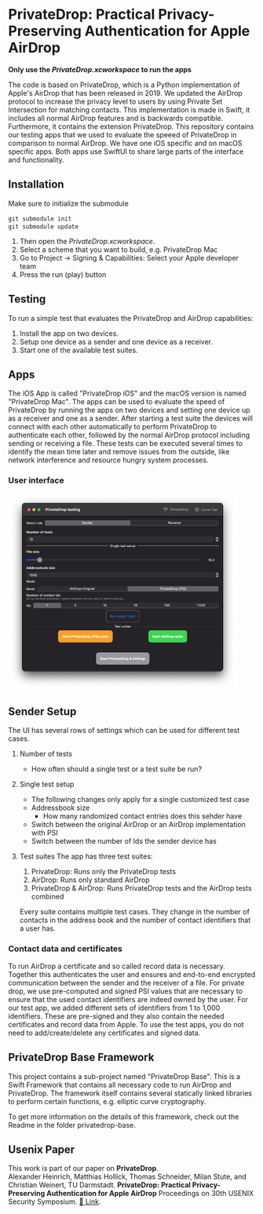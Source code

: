 #  PrivateDrop:  Practical Privacy-Preserving Authentication for Apple AirDrop 

**Only use the *PrivateDrop.xcworkspace* to run the apps**

The code is based on PrivateDrop, which is a Python implementation of Apple's AirDrop that has been released in 2019. We updated the AirDrop protocol to increase the privacy level to users by using Private Set Intersection for matching contacts. 
This implementation is made in Swift, it includes all normal AirDrop features and is backwards compatible. Furthermore, it contains the extension PrivateDrop. This repository contains our testing apps that we used to evaluate the speeed of PrivateDrop in comparison to normal AirDrop. We have one iOS specific and on macOS specific apps. Both apps use SwiftUI to share large parts of the interface and functionality. 

## Installation 
Make sure to initialize the submodule 
```
git submodule init 
git submodule update
```

1. Then open the *PrivateDrop.xcworkspace*.
2. Select a scheme that you want to build, e.g. PrivateDrop Mac 
3. Go to Project -> Signing & Capabilities: Select your Apple developer team 
4. Press the run (play) button

## Testing 

To run a simple test that evaluates the PrivateDrop and AirDrop capabilities:
1. Install the app on two devices.
2. Setup one device as a sender and one device as a receiver.
3. Start one of the available test suites. 

## Apps

The iOS App is called "PrivateDrop iOS" and the macOS version is named "PrivateDrop Mac". The apps can be used to evaluate the speed of PrivateDrop by running the apps on two devices and setting one device up as a receiver and one as a sender. After starting a test suite the devices will connect with each other automatically to perform PrivateDrop to authenticate each other, followed by the normal AirDrop protocol including sending or receiving a file. These tests can be executed several times to identify the mean time later and remove issues from the outside, like network interference and resource hungry system processes. 

### User interface 

<img src="./Screenshot_mac.png" alt="Image of the iOS App UI" height="400px" /> 

## Sender Setup 
The UI has several rows of settings which can be used for different test cases. 
1. Number of tests 
	- How often should a single test or a test suite be run?
2. Single test setup 
	- The following changes only apply for a single customized test case 
	- Addressbook size 
		- How many randomized contact entries does this sehder have 
	- Switch between the original AirDrop or an AirDrop implementation with PSI 
	- Switch between the number of Ids the sender device has
3. Test suites
	The app has three test suites:
	
	1. PrivateDrop: Runs only the PrivateDrop tests
	2. AirDrop: Runs only standard AirDrop
	3. PrivateDrop & AirDrop: Runs PrivateDrop tests and the AirDrop tests combined 

	Every suite contains multiple test cases. They change in the number of contacts in the address book and the number of contact identifiers that a user has. 

### Contact data and certificates 

To run AirDrop a certificate and so called record data is necessary. Together this authenticates the user and ensures and end-to-end encrypted communication between the sender and the receiver of a file. For private drop, we use pre-computed and signed PSI values that are necessary to ensure that the used contact identifiers are indeed owned by the user. For our test app, we added different sets of identifiers from 1 to 1,000 identifiers. These are pre-signed and they also contain the needed certificates and record data from Apple. To use the test apps, you do not need to add/create/delete any certificates and signed data. 


## PrivateDrop Base Framework 
This project contains a sub-project named "PrivateDrop Base". This is a Swift Framework that contains all necessary code to run AirDrop and PrivateDrop. The framework itself contains several statically linked libraries to perform certain functions, e.g. elliptic curve cryptography.

To get more information on the details of this framework, check out the Readme in the folder privatedrop-base. 

## Usenix Paper 
This work is part of our paper on **PrivateDrop**. <br>
Alexander Heinrich, Matthias Hollick, Thomas Schneider, Milan Stute, and Christian Weinert, TU Darmstadt. **PrivateDrop: Practical Privacy-Preserving Authentication for Apple AirDrop** Proceedings on 30th USENIX Security Symposium. [📄 Link](https://www.usenix.org/conference/usenixsecurity21/presentation/heinrich).
